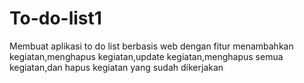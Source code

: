# To-do-list1
Membuat aplikasi to do list berbasis web dengan fitur menambahkan kegiatan,menghapus kegiatan,update kegiatan,menghapus semua kegiatan,dan  hapus kegiatan yang sudah dikerjakan
